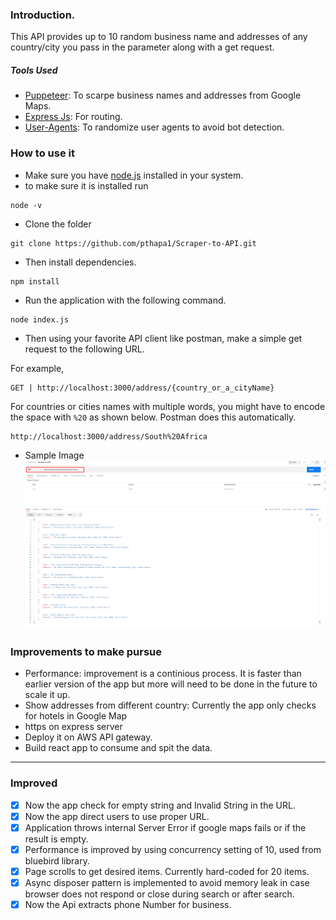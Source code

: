 ### Introduction.

This API provides up to 10 random business name and addresses of any country/city you pass in the parameter along with a get request.

##### Tools Used

- [Puppeteer](https://pptr.dev/): To scarpe business names and addresses from Google Maps.
- [Express Js](https://expressjs.com/): For routing.
- [User-Agents](https://www.npmjs.com/package/user-agents): To randomize user agents to avoid bot detection.

### How to use it

- Make sure you have [node.js](https://nodejs.org/en/) installed in your system.
- to make sure it is installed run

```
node -v
```

- Clone the folder

```
git clone https://github.com/pthapa1/Scraper-to-API.git

```

- Then install dependencies.

```
npm install
```

- Run the application with the following command.

```
node index.js

```

- Then using your favorite API client like postman, make a simple get request to the following URL.

For example,

```
GET | http://localhost:3000/address/{country_or_a_cityName}

```

For countries or cities names with multiple words, you might have to encode the space with `%20` as shown below. Postman does this automatically.

```url
http://localhost:3000/address/South%20Africa
```

- Sample Image
  ![Postman Screenshot](./Scraper-to-API.png 'Postman, Get Request Sample')

### Improvements to make pursue

- Performance: improvement is a continious process. It is faster than earlier version of the app but more will need to be done in the future to scale it up.
- Show addresses from different country: Currently the app only checks for hotels in Google Map
- https on express server
- Deploy it on AWS API gateway.
- Build react app to consume and spit the data.

---

### Improved

- [x] Now the app check for empty string and Invalid String in the URL.
- [x] Now the app direct users to use proper URL.
- [x] Application throws internal Server Error if google maps fails or if the result is empty.
- [x] Performance is improved by using concurrency setting of 10, used from bluebird library.
- [x] Page scrolls to get desired items. Currently hard-coded for 20 items.
- [x] Async disposer pattern is implemented to avoid memory leak in case browser does not respond or close during search or after search.
- [x] Now the Api extracts phone Number for business.
